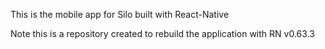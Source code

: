 This is the mobile app for Silo built with React-Native

Note this is a repository created to rebuild the application with RN v0.63.3

